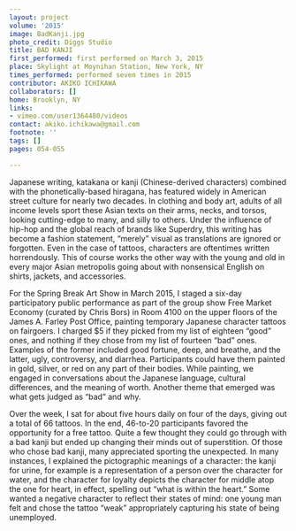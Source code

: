 ```yaml
---
layout: project
volume: '2015'
image: BadKanji.jpg
photo_credit: Diggs Studio
title: BAD KANJI
first_performed: first performed on March 3, 2015
place: Skylight at Moynihan Station, New York, NY
times_performed: performed seven times in 2015
contributor: AKIKO ICHIKAWA
collaborators: []
home: Brooklyn, NY
links:
- vimeo.com/user1364480/videos
contact: akiko.ichikawa@gmail.com
footnote: ''
tags: []
pages: 054-055

---
```


Japanese writing, katakana or kanji (Chinese-derived characters) combined with the phonetically-based hiragana, has featured widely in American street culture for nearly two decades. In clothing and body art, adults of all income levels sport these Asian texts on their arms, necks, and torsos, looking cutting-edge to many, and silly to others. Under the influence of hip-hop and the global reach of brands like Superdry, this writing has become a fashion statement, “merely” visual as translations are ignored or forgotten. Even in the case of tattoos, characters are oftentimes written horrendously. This of course works the other way with the young and old in every major Asian metropolis going about with nonsensical English on shirts, jackets, and accessories.

For the Spring Break Art Show in March 2015, I staged a six-day participatory public performance as part of the group show Free Market Economy (curated by Chris Bors) in Room 4100 on the upper floors of the James A. Farley Post Office, painting temporary Japanese character tattoos on fairgoers. I charged $5 if they picked from my list of eighteen “good” ones, and nothing if they chose from my list of fourteen “bad” ones. Examples of the former included good fortune, deep, and breathe, and the latter, ugly, controversy, and diarrhea. Participants could have them painted in gold, silver, or red on any part of their bodies. While painting, we engaged in conversations about the Japanese language, cultural differences, and the meaning of worth. Another theme that emerged was what gets judged as “bad” and why.

Over the week, I sat for about five hours daily on four of the days, giving out a total of 66 tattoos. In the end, 46-to-20 participants favored the opportunity for a free tattoo. Quite a few thought they could go through with a bad kanji but ended up changing their minds out of superstition. Of those who chose bad kanji, many appreciated sporting the unexpected. In many instances, I explained the pictographic meanings of a character: the kanji for urine, for example is a representation of a person over the character for water, and the character for loyalty depicts the character for middle atop the one for heart, in effect, spelling out “what is within the heart.” Some wanted a negative character to reflect their states of mind: one young man felt and chose the tattoo “weak” appropriately capturing his state of being unemployed.
